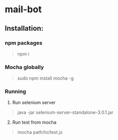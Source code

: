 # mail-bot

## Installation:

### npm packages
> npm i

### Mocha globally
> sudo npm install mocha -g

### Running

1. Run selenium server
> java -jar selenium-server-standalone-3.0.1.jar

2. Run test from mocha
> mocha path/to/test.js



